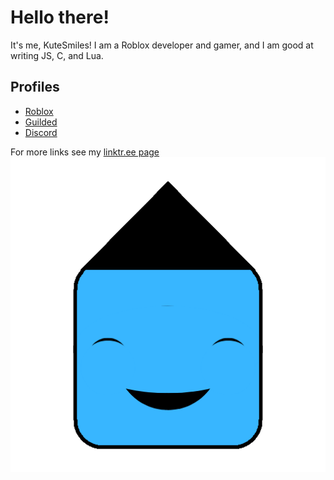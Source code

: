 # Hello there!

It's me, KuteSmiles! I am a Roblox developer and gamer, and I am good at writing JS, C, and Lua.

## Profiles
- [Roblox](https://www.roblox.com/](https://www.roblox.com/users/5205954023/profile)https://www.roblox.com/users/5205954023/profile)
- [Guilded](https://guilded.gg/kutesmiles)
- [Discord](https://discord.gg/tTH6XvrQTK)

For more links see my [linktr.ee page](https://linktr.ee/kutesmiles)
![Profile Image](https://github.com/KuteSmiles/kutesmiles/blob/master/Untitled%20design.png?raw=true)

